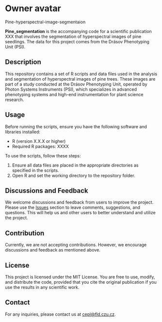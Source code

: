 # Owner avatar
Pine-hyperspectral-image-segmentaion 

**Pine_segmentation** is the accompanying code for a scientific publication XXX that involves the segmentation of hyperspectral images of pine seedlings. The data for this project comes from the Drásov Phenotyping Unit (PSI).

## Description

This repository contains a set of R scripts and data files used in the analysis and segmentation of hyperspectral images of pine trees. These images are part of a study conducted at the Drásov Phenotyping Unit, operated by Photon Systems Instruments (PSI), which specializes in advanced phenotyping systems and high-end instrumentation for plant science research.


## Usage
Before running the scripts, ensure you have the following software and libraries installed:

- R (version X.X.X or higher)
- Required R packages: XXXX

To use the scripts, follow these steps:

1. Ensure all data files are placed in the appropriate directories as specified in the scripts.
2. Open R and set the working directory to the repository folder.

## Discussions and Feedback

We welcome discussions and feedback from users to improve the project. Please use the [Issues](https://github.com/yourusername/Pine_segmentation/issues) section to leave comments, suggestions, and questions. This will help us and other users to better understand and utilize the project.

## Contribution

Currently, we are not accepting contributions. However, we encourage discussions and feedback as mentioned above.

## License

This project is licensed under the MIT License. You are free to use, modify, and distribute the code, provided that you cite the original publication if you use the results in any scientific work.

## Contact

For any inquiries, please contact us at cepl@fld.czu.cz.
